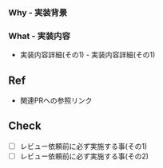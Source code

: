 ### Why - 実装背景

### What - 実装内容

- 実装内容詳細(その1) - 実装内容詳細(その1)

## Ref

- 関連PRへの参照リンク

## Check

- [ ] レビュー依頼前に必ず実施する事(その1)
- [ ] レビュー依頼前に必ず実施する事(その2)
